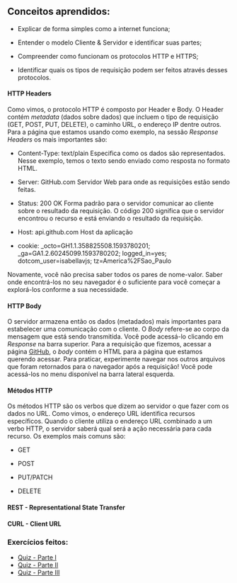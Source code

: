 ## Conceitos aprendidos:

* Explicar de forma simples como a internet funciona;

* Entender o modelo Cliente & Servidor e identificar suas partes;

* Compreender como funcionam os protocolos HTTP e HTTPS;

* Identificar quais os tipos de requisição podem ser feitos através desses protocolos.

#### HTTP Headers

Como vimos, o protocolo HTTP é composto por Header e Body. O Header contém _metadata_ (dados sobre dados) que incluem o tipo de requisição (GET, POST, PUT, DELETE), o caminho URL, o endereço IP dentre outros. Para a página que estamos usando como exemplo, na sessão _Response Headers_ os mais importantes são:

* Content-Type: text/plain Especifica como os dados são representados. Nesse exemplo, temos o texto sendo enviado como resposta no formato HTML.

* Server: GitHub.com Servidor Web para onde as requisições estão sendo feitas.

* Status: 200 OK Forma padrão para o servidor comunicar ao cliente sobre o resultado da requisição. O código 200 significa que o servidor encontrou o recurso e está enviando o resultado da requisição.

* Host: api.github.com Host da aplicação

* cookie: _octo=GH1.1.358825508.1593780201; _ga=GA1.2.60245099.1593780202; logged_in=yes; dotcom_user=isabellavjs; tz=America%2FSao_Paulo

Novamente, você não precisa saber todos os pares de nome-valor. Saber onde encontrá-los no seu navegador é o suficiente para você começar a explorá-los conforme a sua necessidade.

#### HTTP Body

O servidor armazena então os dados (metadados) mais importantes para estabelecer uma comunicação com o cliente. O _Body_ refere-se ao corpo da mensagem que está sendo transmitida. Você pode acessá-lo clicando em _Response_ na barra superior. Para a requisição que fizemos, acessar a página [GitHub](https://github.com/), o _body_ contém o HTML para a página que estamos querendo acessar. Para praticar, experimente navegar nos outros arquivos que foram retornados para o navegador após a requisição! Você pode acessá-los no menu disponível na barra lateral esquerda.

#### Métodos HTTP

Os métodos HTTP são os verbos que dizem ao servidor o que fazer com os dados no URL. Como vimos, o endereço URL identifica recursos específicos. Quando o cliente utiliza o endereço URL combinado a um verbo HTTP, o servidor saberá qual será a ação necessária para cada recurso. Os exemplos mais comuns são:

* GET

* POST

* PUT/PATCH

* DELETE

#### REST - Representational State Transfer 

#### CURL - Client URL


### Exercícios feitos:

* [Quiz - Parte I](https://github.com/andremarquezz/trybe-exercicios/blob/main/Fundamentos-Desenvolvimento-Web/bloco-02-git-github-internet/dia-03-internet-entendendo-como-ela-funciona/Trybe-Quiz-Internet-I.pdf)
* [Quiz - Parte II](https://github.com/andremarquezz/trybe-exercicios/blob/main/Fundamentos-Desenvolvimento-Web/bloco-02-git-github-internet/dia-03-internet-entendendo-como-ela-funciona/Trybe-Quiz-Internet-II.pdf)
* [Quiz - Parte III]()


